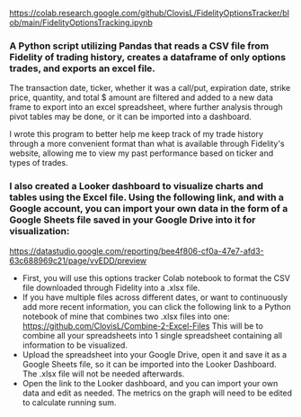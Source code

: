 https://colab.research.google.com/github/ClovisL/FidelityOptionsTracker/blob/main/FidelityOptionsTracking.ipynb

### A Python script utilizing Pandas that reads a CSV file from Fidelity of trading history, creates a dataframe of only options trades, and exports an excel file.

The transaction date, ticker, whether it was a call/put, expiration date, strike price, quantity, and total $ amount are filtered and added to a new data frame to export into an excel spreadsheet, where further analysis through pivot tables may be done, or it can be imported into a dashboard.

I wrote this program to better help me keep track of my trade history through a more convenient format than what is available through Fidelity's website, allowing me to view my past performance based on ticker and types of trades.


### I also created a Looker dashboard to visualize charts and tables using the Excel file. Using the following link, and with a Google account, you can import your own data in the form of a Google Sheets file saved in your Google Drive into it for visualization:
https://datastudio.google.com/reporting/bee4f806-cf0a-47e7-afd3-63c688969c21/page/vvEDD/preview

* First, you will use this options tracker Colab notebook to format the CSV file downloaded through Fidelity into a .xlsx file.
* If you have multiple files across different dates, or want to continuously add more recent information, you can click the following link to a Python notebook of mine that combines two .xlsx files into one: https://github.com/ClovisL/Combine-2-Excel-Files This will be to combine all your spreadsheets into 1 single spreadsheet containing all information to be visualized.
* Upload the spreadsheet into your Google Drive, open it and save it as a Google Sheets file, so it can be imported into the Looker Dashboard. The .xlsx file will not be needed afterwards.
* Open the link to the Looker dashboard, and you can import your own data and edit as needed. The metrics on the graph will need to be edited to calculate running sum.
